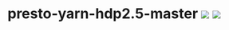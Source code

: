 # presto-yarn-hdp2.5-master [![][layers-badge]][layers-link] [![][version-badge]][dockerhub-link]
           
[layers-badge]: https://images.microbadger.com/badges/image/teradatalabs/presto-yarn-hdp2.5-master.svg
[layers-link]: https://microbadger.com/images/teradatalabs/presto-yarn-hdp2.5-master
[version-badge]: https://images.microbadger.com/badges/version/teradatalabs/presto-yarn-hdp2.5-master.svg
[dockerhub-link]: https://hub.docker.com/r/teradatalabs/presto-yarn-hdp2.5-master
